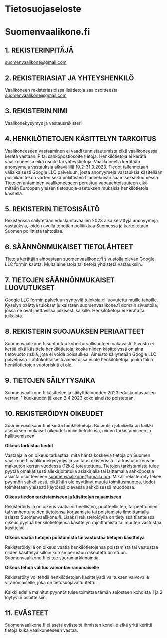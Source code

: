 # **Tietosuojaseloste**
# Suomenvaalikone.fi


## **1. REKISTERINPITÄJÄ**
suomenvaalikone@gmail.com

## **2. REKISTERIASIAT JA YHTEYSHENKILÖ**
Vaalikoneen rekisteriasioissa lisätietoja saa osoitteesta suomenvaalikone@gmail.com

## **3. REKISTERIN NIMI**
Vaalikonekysymys ja vastausrekisteri

## **4. HENKILÖTIETOJEN KÄSITTELYN TARKOITUS**
Vaalikoneeseen vastaaminen ei vaadi tunnistautumista eikä vaalikoneessa kerätä vastaan IP tai sähköpostiosoite tietoja. Henkilötietoja ei kerätä vaalikoneessa eikä osoite tai yhteystietoja.
Vaalikoneella kerätään anonyymeja vastauksia aikavälillä 19.2-31.3.2023. Tiedot tallennetaan väliaikaisesti Google LLC palveluun, josta anonyymeja vastauksia käsitellään politiikan tekoa varten sekä poliittisten tilannekuvan saamiseksi Suomessa.
Tietojen antaminen vaalikoneeseen perustuu vapaaehtoisuuteen eikä mitään Euroopan yleisen tietosuoja-asetuksen mukaisia henkilötietoja käsitellä. 

## **5. REKISTERIN TIETOSISÄLTÖ**
Rekisterissä säilytetään eduskuntavaalien 2023 aika kerättyjä anonyymeja vastauksia, joiden avulla tehdään politiikkaa Suomessa ja kartoitetaan Suomen poliittista tahtotilaa.

## **6. SÄÄNNÖNMUKAISET TIETOLÄHTEET**
Tietoja kerätään ainoastaan suomenvaalikone.fi sivustolla olevan Google LLC formin kautta. Muita aineistoja tai tietoja yhdistetä vastauksiin.

## **7. TIETOJEN SÄÄNNÖNMUKAISET LUOVUTUKSET**
Google LLC formin palveluun syntyviä tuloksia ei luovutettu muille tahoille. Kyselyn päättyä tulokset julkaistaan suomenvaalikone.fi domain sivustolla, jossa ne ovat jaettavissa julkisesti kaikille. Henkilötietoja ei kerätä tai julkaista.

## **8. REKISTERIN SUOJAUKSEN PERIAATTEET**
Suomenvaalikone.fi suhtautuu kyberturvallisuuteen vakavasti. Sivusto ei kerää eikä käsittele henkilötietoja, koska niiden käsittelyssä on aina tietovuoto riskiä, jota ei voida poissulkea.
Aineisto säilytetään Google LLC palvelussa. Lähtökohtaisesti aineistossa ei ole henkilötietoja, jonka takia henkilötietojen vuotoriskiä ei ole.

## **9. TIETOJEN SÄILYTYSAIKA**
Suomenvaalikone.fi käsittelee ja säilyttää vuoden 2023 eduskuntavaalien verran. 1 kuukauden jälkeen 2.4.2023 koko aineisto poistetaan.

## **10. REKISTERÖIDYN OIKEUDET**
Suomenvaalikone.fi ei kerää henkilötietoja. 
Kuitenkin jokaisella on kaikki asetuksen mukaiset oikeudet omiin tietoihinsa, niiden tarkistamiseen ja hallitsemiseen.


**Oikeus tarkistaa tiedot**
  
 
Vastaajalla on oikeus tarkastaa, mitä häntä koskevia tietoja on Suomen vaalikone.fi vaalikonekysymys ja vastausrekisterissä. Tarkastusoikeus on maksuton kerran vuodessa (12kk) toteutettuna. Tietojen tarkistamista tulee pyytää omakätisesti allekirjoitetulla asiakirjalla tai laittamalla sähköpostia asiasta osoitteeseen suomenvaalikone@gmail.com. Mikäli rekisteröity tekee pyynnön sähköisesti, eikä hän ole pyytänyt muuta toimitusmuotoa, tiedot toimitetaan yleisesti käytössä olevassa sähköisessä muodossa.


**Oikeus tiedon tarkistamiseen ja käsittelyn rajaamiseen**


Rekisteröidyllä on oikeus vaatia virheellisten, puutteellisten, tarpeettomien tai vanhentuneiden tietojensa korjaamista tai poistamista ilmoittamalla asiasta Suomenvaalikone.fi. Lisäksi rekisteröidyllä on tietyissä tilanteissa oikeus pyytää henkilötietojensa käsittelyn rajoittamista tai muuten vastustaa käsittelyä.


**Oikeus vaatia tietojen poistamista tai vastustaa tietojen käsittelyä**


Rekisteröidyllä on oikeus vaatia henkilötietojensa poistamista tai vastustaa niiden käsittelyä silloin kun se perustuu oikeutettuun etuun. Suomenvaalikone.fi ei tee suoramarkkinointia. 


**Oikeus tehdä valitus valvontaviranomaiselle**


Rekisteröity voi tehdä henkilötietojen käsittelystä valituksen valvovalle viranomaiselle, joka on tietosuojavaltuutettu.

Kaikki edellä mainitut pyynnöt tulee toimittaa tämän selosteen kohdista 1 ja 2 löytyviin osoitteisiin.

## **11. EVÄSTEET**
Suomenvaalikone.fi ei aseta evästeitä ihmisten koneille eikä yritä kerätä tietoja kuka vaalikoneeseen vastaa. 

